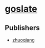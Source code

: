 # [goslate](https://pypi.org/project/goslate)



## Publishers
- [zhuoqiang](https://pypi.org/user/zhuoqiang)


